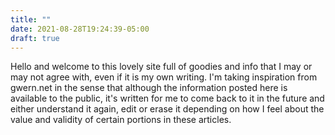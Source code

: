 ```yaml
---
title: ""
date: 2021-08-28T19:24:39-05:00
draft: true
---
```

Hello and welcome to this lovely site full of goodies and info that I may or may not agree with, even if it is my own writing. I'm taking inspiration from gwern.net in the sense that although the information posted here is available to the public, it's written for me to come back to it in the future and either understand it again, edit or erase it depending on how I feel about the value and validity of certain portions in these articles. 

